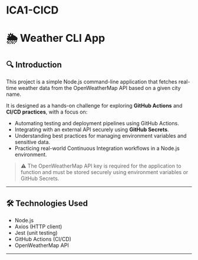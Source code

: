 # ICA1-CICD
# 🌦️ Weather CLI App

## 🔍 Introduction

This project is a simple Node.js command-line application that fetches real-time weather data from the OpenWeatherMap API based on a given city name.

It is designed as a hands-on challenge for exploring **GitHub Actions** and **CI/CD practices**, with a focus on:

- Automating testing and deployment pipelines using GitHub Actions.
- Integrating with an external API securely using **GitHub Secrets**.
- Understanding best practices for managing environment variables and sensitive data.
- Practicing real-world Continuous Integration workflows in a Node.js environment.

> ⚠️ The OpenWeatherMap API key is required for the application to function and must be stored securely using environment variables or GitHub Secrets.

---

## 🛠️ Technologies Used

- Node.js
- Axios (HTTP client)
- Jest (unit testing)
- GitHub Actions (CI/CD)
- OpenWeatherMap API

---


